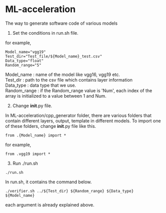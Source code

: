 # ML-acceleration  

The way to generate software code of various models

1. Set the conditions in run.sh file. 
  
for example,  
```
Model_name="vgg19"
Test_dir="Test_file/${Model_name}_test.csv"
Data_type="float"
Random_range="5"  
```  
Model_name : name of the model like vgg16, vgg19 etc.  
Test_dir : path to the csv file which contains layer information  
Data_type : data type that we use.  
Random_range : if the Random_range value is 'Num', each index of the array is initialized to a value between 1 and Num.  

2. Change __init__.py file.

In ML-acceleration/cpp_generator folder, there are various folders that contain different layers, output, template in different models.
To import one of these folders, change __init__.py file like this.

```  
from .{Model_name} import *
```   

for example,  
```  
from .vgg19 import *
``` 


3. Run ./run.sh  
```
./run.sh
```  
  In run.sh, it contains the command below.
  
  ```
  ./verifier.sh ../${Test_dir} ${Random_range} ${Data_type} ${Model_name}
  ```
  each argument is already explained above.      
   
